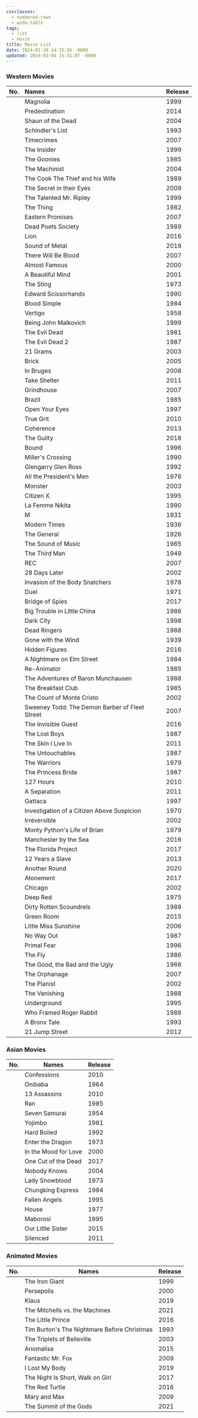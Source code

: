 ```yaml
---
cssclasses:
  - numbered-rows
  - wide-table
tags:
  - list
  - movie
title: Movie List
date: 2024-01-28 14:15:56 -0600
updated: 2024-03-04 15:41:07 -0600
---
```


### Western Movies

| No. | Names                                          | Release |
| :-- | :--------------------------------------------- | :------ |
|     | Magnolia                                       | 1999    |
|     | Predestination                                 | 2014    |
|     | Shaun of the Dead                              | 2004    |
|     | Schindler's List                               | 1993    |
|     | Timecrimes                                     | 2007    |
|     | The Insider                                    | 1999    |
|     | The Goonies                                    | 1985    |
|     | The Machinist                                  | 2004    |
|     | The Cook The Thief and his Wife                | 1989    |
|     | The Secret in their Eyes                       | 2009    |
|     | The Talented Mr. Ripley                        | 1999    |
|     | The Thing                                      | 1982    |
|     | Eastern Promises                               | 2007    |
|     | Dead Poets Society                             | 1989    |
|     | Lion                                           | 2016    |
|     | Sound of Metal                                 | 2019    |
|     | There Will Be Blood                            | 2007    |
|     | Almost Famous                                  | 2000    |
|     | A Beautiful Mind                               | 2001    |
|     | The Sting                                      | 1973    |
|     | Edward Scissorhands                            | 1990    |
|     | Blood Simple                                   | 1984    |
|     | Vertigo                                        | 1958    |
|     | Being John Malkovich                           | 1999    |
|     | The Evil Dead                                  | 1981    |
|     | The Evil Dead 2                                | 1987    |
|     | 21 Grams                                       | 2003    |
|     | Brick                                          | 2005    |
|     | In Bruges                                      | 2008    |
|     | Take Shelter                                   | 2011    |
|     | Grindhouse                                     | 2007    |
|     | Brazil                                         | 1985    |
|     | Open Your Eyes                                 | 1997    |
|     | True Grit                                      | 2010    |
|     | Coherence                                      | 2013    |
|     | The Guilty                                     | 2018    |
|     | Bound                                          | 1996    |
|     | Miller's Crossing                              | 1990    |
|     | Glengarry Glen Ross                            | 1992    |
|     | All the President's Men                        | 1976    |
|     | Monster                                        | 2003    |
|     | Citizen X                                      | 1995    |
|     | La Femme Nikita                                | 1990    |
|     | M                                              | 1931    |
|     | Modern Times                                   | 1936    |
|     | The General                                    | 1926    |
|     | The Sound of Music                             | 1965    |
|     | The Third Man                                  | 1949    |
|     | REC                                            | 2007    |
|     | 28 Days Later                                  | 2002    |
|     | Invasion of the Body Snatchers                 | 1978    |
|     | Duel                                           | 1971    |
|     | Bridge of Spies                                | 2017    |
|     | Big Trouble in Little China                    | 1986    |
|     | Dark City                                      | 1998    |
|     | Dead Ringers                                   | 1988    |
|     | Gone with the Wind                             | 1939    |
|     | Hidden Figures                                 | 2016    |
|     | A Nightmare on Elm Street                      | 1984    |
|     | Re-Animator                                    | 1985    |
|     | The Adventures of Baron Munchausen             | 1988    |
|     | The Breakfast Club                             | 1985    |
|     | The Count of Monte Cristo                      | 2002    |
|     | Sweeney Todd: The Demon Barber of Fleet Street | 2007    |
|     | The Invisible Guest                            | 2016    |
|     | The Lost Boys                                  | 1987    |
|     | The Skin I Live In                             | 2011    |
|     | The Untouchables                               | 1987    |
|     | The Warriors                                   | 1979    |
|     | The Princess Bride                             | 1987    |
|     | 127 Hours                                      | 2010    |
|     | A Separation                                   | 2011    |
|     | Gattaca                                        | 1997    |
|     | Investigation of a Citizen Above Suspicion     | 1970    |
|     | Irréversible                                   | 2002    |
|     | Monty Python's Life of Brian                   | 1979    |
|     | Manchester by the Sea                          | 2016    |
|     | The Florida Project                            | 2017    |
|     | 12 Years a Slave                               | 2013    |
|     | Another Round                                  | 2020    |
|     | Atonement                                      | 2017    |
|     | Chicago                                        | 2002    |
|     | Deep Red                                       | 1975    |
|     | Dirty Rotten Scoundrels                        | 1988    |
|     | Green Room                                     | 2015    |
|     | Little Miss Sunshine                           | 2006    |
|     | No Way Out                                     | 1987    |
|     | Primal Fear                                    | 1996    |
|     | The Fly                                        | 1986    |
|     | The Good, the Bad and the Ugly                 | 1966    |
|     | The Orphanage                                  | 2007    |
|     | The Pianist                                    | 2002    |
|     | The Vanishing                                  | 1988    |
|     | Underground                                    | 1995    |
|     | Who Framed Roger Rabbit                        | 1988    |
|     | A Bronx Tale                                   | 1993    |
|     | 21 Jump Street                                 | 2012    |

### Asian Movies

| No. | Names                | Release |
| --- | -------------------- | ------- |
|     | Confessions          | 2010    |
|     | Onibaba              | 1964    |
|     | 13 Assassins         | 2010    |
|     | Ran                  | 1985    |
|     | Seven Samurai        | 1954    |
|     | Yojimbo              | 1961    |
|     | Hard Boiled          | 1992    |
|     | Enter the Dragon     | 1973    |
|     | In the Mood for Love | 2000    |
|     | One Cut of the Dead  | 2017    |
|     | Nobody Knows         | 2004    |
|     | Lady Snowblood       | 1973    |
|     | Chungking Express    | 1994    |
|     | Fallen Angels        | 1995    |
|     | House                | 1977    |
|     | Maborosi             | 1995    |
|     | Our Little Sister    | 2015    |
|     | Silenced             | 2011    |

### Animated Movies

| No. | Names                                       | Release |
| --- | ------------------------------------------- | ------- |
|     | The Iron Giant                              | 1999    |
|     | Persepolis                                  | 2000    |
|     | Klaus                                       | 2019    |
|     | The Mitchells vs. the Machines              | 2021    |
|     | The Little Prince                           | 2016    |
|     | Tim Burton's The Nightmare Before Christmas | 1993    |
|     | The Triplets of Belleville                  | 2003    |
|     | Anomalisa                                   | 2015    |
|     | Fantastic Mr. Fox                           | 2009    |
|     | I Lost My Body                              | 2019    |
|     | The Night Is Short, Walk on Girl            | 2017    |
|     | The Red Turtle                              | 2016    |
|     | Mary and Max                                | 2009    |
|     | The Summit of the Gods                      | 2021    |
